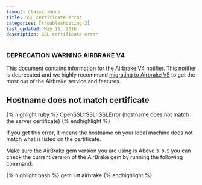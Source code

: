 ```yaml
---
layout: classic-docs
title: SSL certificate error
categories: [troubleshooting-2]
last_updated: May 11, 2016
description: SSL certificate error
---
```

### DEPRECATION WARNING AIRBRAKE V4

This document contains information for the Airbrake V4 notifier. This notifier
is deprecated and we highly recommend [migrating to Airbrake
V5](https://github.com/airbrake/airbrake/blob/master/docs/Migration_guide_from_v4_to_v5.md)
to get the most out of the Airbrake service and features.

## Hostname does not match certificate
{% highlight ruby %}
OpenSSL::SSL::SSLError (hostname does not match the server certificate)
{% endhighlight %}

If you get this error, it means the hostname on your local machine does not
match what is listed on the certificate.

Make sure the AirBrake gem version you are using is Above `3.0.5` you can
check the current version of the AirBrake gem by running the following command:

{% highlight bash %}
gem list airbrake
{% endhighlight %}
